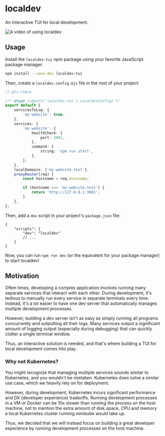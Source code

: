 # localdev

An interactive TUI for local development.

![A video of using localdev](https://github.com/leondreamed/localdev/blob/main/assets/localdev.gif?raw=true)

## Usage

Install the `localdev-tui` npm package using your favorite JavaScript package manager:

```sh
npm install --save-dev localdev-tui
```

Then, create a `localdev.config.mjs` file in the root of your project:

```typescript
// @ts-check

/** @type {import('localdev-tui').LocaldevConfig} */
export default {
	servicesToLog: {
		'my-website': true,
	},
	services: {
		'my-website': {
			healthCheck: {
				port: 3001,
			},
			command: {
				string: 'npm run start',
			},
		},
	},
	localDomains: ['my-website.test'],
	proxyRouter(req) {
		const hostname = req.hostname;

		if (hostname === 'my-website.test') {
			return 'http://127.0.0.1:3001';
		}
	},
};
```

Then, add a `dev` script in your project's `package.json` file:

```jsonc
{
	"scripts": {
		"dev": "localdev"
		// ...
	}
}
```

Now, you can run `npm run dev` (or the equivalent for your package manager) to start localdev!

## Motivation

Often times, developing a complex application involves running many separate services that interact with each other. During development, it's tedious to manually run every service in separate terminals every time. Instead, it's a lot easier to have one dev server that automatically manages multiple development processes.

However, building a dev server isn't as easy as simply running all programs concurrently and outputting all their logs. Many services output a significant amount of logging output (especially during debugging) that can quickly clutter a single terminal window.

Thus, an interactive solution is needed, and that's where building a TUI for local development comes into play.

### Why not Kubernetes?

You might recognize that managing multiple services sounds similar to Kubernetes, and you wouldn't be mistaken. Kubernetes does solve a similar use case, which we heavily rely on for deployment.

However, during development, Kubernetes incurs significant performance and DX (developer experience) tradeoffs. Running development processes in a VM or Docker can be 10x slower than running the process on the host machine, not to mention the extra amount of disk space, CPU and memory a local Kubernetes cluster running minikube would take up.

Thus, we decided that we will instead focus on building a great developer experience by running development processes on the host machine.
